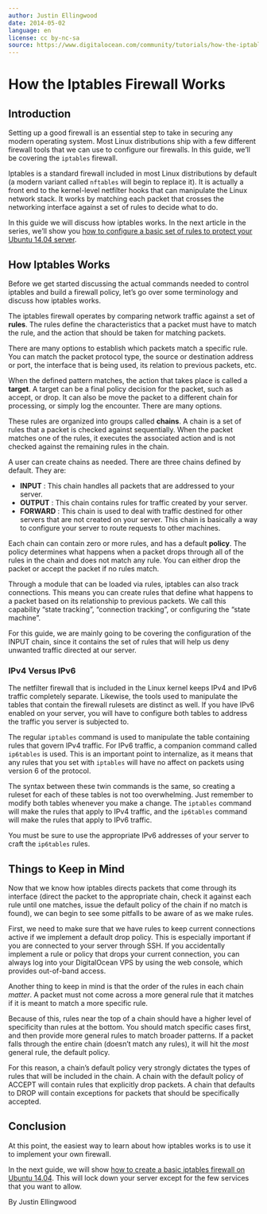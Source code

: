 ```yaml
---
author: Justin Ellingwood
date: 2014-05-02
language: en
license: cc by-nc-sa
source: https://www.digitalocean.com/community/tutorials/how-the-iptables-firewall-works
---
```


# How the Iptables Firewall Works

## Introduction

Setting up a good firewall is an essential step to take in securing any modern operating system. Most Linux distributions ship with a few different firewall tools that we can use to configure our firewalls. In this guide, we’ll be covering the `iptables` firewall.

Iptables is a standard firewall included in most Linux distributions by default (a modern variant called `nftables` will begin to replace it). It is actually a front end to the kernel-level netfilter hooks that can manipulate the Linux network stack. It works by matching each packet that crosses the networking interface against a set of rules to decide what to do.

In this guide we will discuss how iptables works. In the next article in the series, we’ll show you [how to configure a basic set of rules to protect your Ubuntu 14.04 server](https://www.digitalocean.com/community/articles/how-to-set-up-a-firewall-using-iptables-on-ubuntu-14-04).

## How Iptables Works

Before we get started discussing the actual commands needed to control iptables and build a firewall policy, let’s go over some terminology and discuss how iptables works.

The iptables firewall operates by comparing network traffic against a set of **rules**. The rules define the characteristics that a packet must have to match the rule, and the action that should be taken for matching packets.

There are many options to establish which packets match a specific rule. You can match the packet protocol type, the source or destination address or port, the interface that is being used, its relation to previous packets, etc.

When the defined pattern matches, the action that takes place is called a **target**. A target can be a final policy decision for the packet, such as accept, or drop. It can also be move the packet to a different chain for processing, or simply log the encounter. There are many options.

These rules are organized into groups called **chains**. A chain is a set of rules that a packet is checked against sequentially. When the packet matches one of the rules, it executes the associated action and is not checked against the remaining rules in the chain.

A user can create chains as needed. There are three chains defined by default. They are:

- **INPUT** : This chain handles all packets that are addressed to your server.
- **OUTPUT** : This chain contains rules for traffic created by your server.
- **FORWARD** : This chain is used to deal with traffic destined for other servers that are not created on your server. This chain is basically a way to configure your server to route requests to other machines.

Each chain can contain zero or more rules, and has a default **policy**. The policy determines what happens when a packet drops through all of the rules in the chain and does not match any rule. You can either drop the packet or accept the packet if no rules match.

Through a module that can be loaded via rules, iptables can also track connections. This means you can create rules that define what happens to a packet based on its relationship to previous packets. We call this capability “state tracking”, “connection tracking”, or configuring the “state machine”.

For this guide, we are mainly going to be covering the configuration of the INPUT chain, since it contains the set of rules that will help us deny unwanted traffic directed at our server.

### IPv4 Versus IPv6

The netfilter firewall that is included in the Linux kernel keeps IPv4 and IPv6 traffic completely separate. Likewise, the tools used to manipulate the tables that contain the firewall rulesets are distinct as well. If you have IPv6 enabled on your server, you will have to configure both tables to address the traffic you server is subjected to.

The regular `iptables` command is used to manipulate the table containing rules that govern IPv4 traffic. For IPv6 traffic, a companion command called `ip6tables` is used. This is an important point to internalize, as it means that any rules that you set with `iptables` will have no affect on packets using version 6 of the protocol.

The syntax between these twin commands is the same, so creating a ruleset for each of these tables is not too overwhelming. Just remember to modify both tables whenever you make a change. The `iptables` command will make the rules that apply to IPv4 traffic, and the `ip6tables` command will make the rules that apply to IPv6 traffic.

You must be sure to use the appropriate IPv6 addresses of your server to craft the `ip6tables` rules.

## Things to Keep in Mind

Now that we know how iptables directs packets that come through its interface (direct the packet to the appropriate chain, check it against each rule until one matches, issue the default policy of the chain if no match is found), we can begin to see some pitfalls to be aware of as we make rules.

First, we need to make sure that we have rules to keep current connections active if we implement a default drop policy. This is especially important if you are connected to your server through SSH. If you accidentally implement a rule or policy that drops your current connection, you can always log into your DigitalOcean VPS by using the web console, which provides out-of-band access.

Another thing to keep in mind is that the order of the rules in each chain _matter_. A packet must not come across a more general rule that it matches if it is meant to match a more specific rule.

Because of this, rules near the top of a chain should have a higher level of specificity than rules at the bottom. You should match specific cases first, and then provide more general rules to match broader patterns. If a packet falls through the entire chain (doesn’t match any rules), it will hit the _most_ general rule, the default policy.

For this reason, a chain’s default policy very strongly dictates the types of rules that will be included in the chain. A chain with the default policy of ACCEPT will contain rules that explicitly drop packets. A chain that defaults to DROP will contain exceptions for packets that should be specifically accepted.

## Conclusion

At this point, the easiest way to learn about how iptables works is to use it to implement your own firewall.

In the next guide, we will show [how to create a basic iptables firewall on Ubuntu 14.04](https://www.digitalocean.com/community/articles/how-to-set-up-a-firewall-using-iptables-on-ubuntu-14-04). This will lock down your server except for the few services that you want to allow.

By Justin Ellingwood

